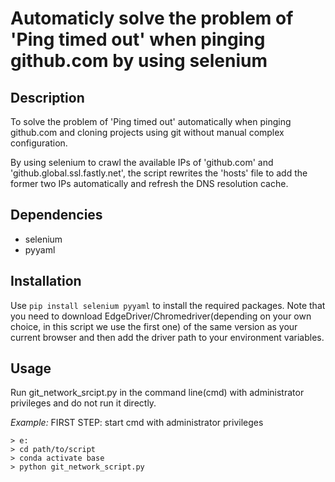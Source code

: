 # Automaticly solve the problem of 'Ping timed out' when pinging github.com by using selenium

## Description

To solve the problem of 'Ping timed out' automatically when pinging github.com and cloning projects using git without manual complex configuration. 

By using selenium to crawl the available IPs of 'github.com' and 'github.global.ssl.fastly.net', the script rewrites the 'hosts' file to add the former two IPs automatically and refresh the DNS resolution cache.

## Dependencies
- selenium
- pyyaml

## Installation

Use `pip install selenium pyyaml` to install the required packages. Note that you need to download EdgeDriver/Chromedriver(depending on your own choice, in this script we use the first one) of the same version as your current browser and then add the driver path to your environment variables.

## Usage

Run git_network_srcipt.py in the command line(cmd) with administrator privileges and do not run it directly.

*Example:*
FIRST STEP: start cmd with administrator privileges
```
> e:
> cd path/to/script
> conda activate base
> python git_network_script.py
```
